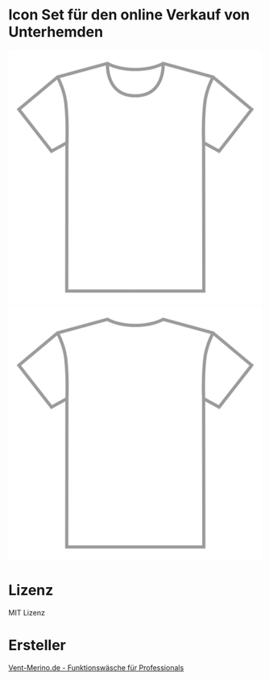 # Icon Set für den online Verkauf von Unterhemden

![Superfine Merino Shirt](merino-unterhemd-rund-ausschnitt.svg "Rundausschnitt Unterhemd")
![Superfine Merino Shirt](merino-unterhemd-rueckansicht.svg "Rückansicht Unterhemd")



# Lizenz

MIT Lizenz

# Ersteller

[Vent-Merino.de - Funktionswäsche für Professionals](https://www.vent-merino.de/?utm_source=github&utm_medium=website&utm_content=credits)
